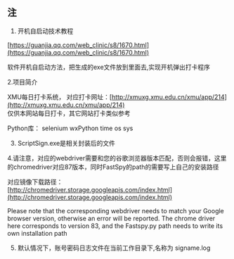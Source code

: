 ## 注

1. 开机自启动技术教程

[https://guanjia.qq.com/web_clinic/s8/1670.html](https://guanjia.qq.com/web_clinic/s8/1670.html)

软件开机自启动方法，把生成的exe文件放到里面去,实现开机弹出打卡程序

2.项目简介

XMU每日打卡系统， 对应打卡网址：[http://xmuxg.xmu.edu.cn/xmu/app/214](http://xmuxg.xmu.edu.cn/xmu/app/214)   
仅供本网站每日打卡，其它网站打卡类似参考

Python库： selenium   wxPython   time    os   sys

3. ScriptSign.exe是相关封装后的文件

4.请注意，对应的webdriver需要和您的谷歌浏览器版本匹配，否则会报错，这里的chromedriver对应87版本，同时FastSpy的path的需要写上自己的安装路径

对应镜像下载路径： [http://chromedriver.storage.googleapis.com/index.html](http://chromedriver.storage.googleapis.com/index.html)

Please note that the corresponding webdriver needs to match your Google browser version, otherwise an error will be reported. The chrome driver here corresponds to version 83, and the Fastspy.py path needs to write its own installation path

5. 默认情况下，账号密码日志文件在当前工作目录下,名称为 signame.log

